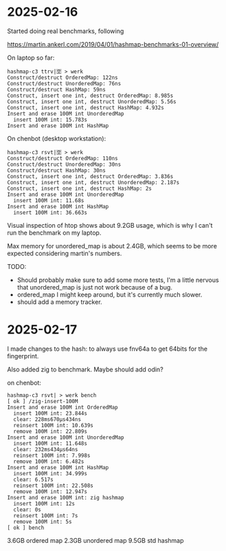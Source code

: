 # 2025-02-16

Started doing real benchmarks, following

https://martin.ankerl.com/2019/04/01/hashmap-benchmarks-01-overview/

On laptop so far:
```
hashmap-c3 ttrv|🈳 > werk
Construct/destruct OrderedMap: 122ns
Construct/destruct UnorderedMap: 76ns
Construct/destruct HashMap: 59ns
Construct, insert one int, destruct OrderedMap: 8.985s
Construct, insert one int, destruct UnorderedMap: 5.56s
Construct, insert one int, destruct HashMap: 4.932s
Insert and erase 100M int UnorderedMap
  insert 100M int: 15.783s
Insert and erase 100M int HashMap
```

On chenbot (desktop workstation):
```
hashmap-c3 rsvt|🈳 > werk
Construct/destruct OrderedMap: 110ns
Construct/destruct UnorderedMap: 30ns
Construct/destruct HashMap: 30ns
Construct, insert one int, destruct OrderedMap: 3.836s
Construct, insert one int, destruct UnorderedMap: 2.187s
Construct, insert one int, destruct HashMap: 2s
Insert and erase 100M int UnorderedMap
  insert 100M int: 11.68s
Insert and erase 100M int HashMap
  insert 100M int: 36.663s
```
Visual inspection of htop shows about 9.2GB usage, which is why I can't run the benchmark on my laptop.

Max memory for unordered_map is about 2.4GB, which seems to be more expected considering martin's numbers.

TODO:
- Should probably make sure to add some more tests, I'm a little nervous that unordered_map is just not work because of a bug.
- ordered_map I might keep around, but it's currently much slower.
- should add a memory tracker.

# 2025-02-17

I made changes to the hash: to always use fnv64a to get 64bits for the fingerprint.

Also added zig to benchmark. Maybe should add odin?

on chenbot:
```
hashmap-c3 rsvt| > werk bench
[ ok ] /zig-insert-100M
Insert and erase 100M int OrderedMap
  insert 100M int: 23.844s
  clear: 228ms670µs434ns
  reinsert 100M int: 10.639s
  remove 100M int: 22.809s
Insert and erase 100M int UnorderedMap
  insert 100M int: 11.648s
  clear: 232ms434µs64ns
  reinsert 100M int: 7.998s
  remove 100M int: 6.482s
Insert and erase 100M int HashMap
  insert 100M int: 34.999s
  clear: 6.517s
  reinsert 100M int: 22.508s
  remove 100M int: 12.947s
Insert and erase 100M int: zig hashmap
  insert 100M int: 12s
  clear: 0s
  reinsert 100M int: 7s
  remove 100M int: 5s
[ ok ] bench
```
3.6GB ordered map
2.3GB unordered map
9.5GB std hashmap
